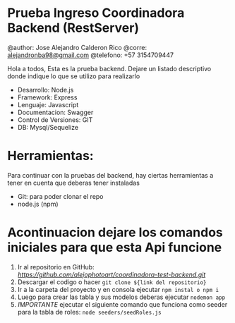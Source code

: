 # Prueba Ingreso Coordinadora Backend (RestServer)

@author: Jose Alejandro Calderon Rico
@corre: alejandronba98@gmail.com
@telefono: +57 3154709447

Hola a todos, Esta es la prueba backend. Dejare un listado descriptivo donde indique lo que se utilizo para realizarlo

- Desarrollo: Node.js
- Framework: Express
- Lenguaje: Javascript
- Documentacion: Swagger
- Control de Versiones: GIT
- DB: Mysql/Sequelize


# Herramientas:
Para continuar con la pruebas del backend, hay ciertas herramientas a tener en cuenta que deberas tener instaladas

* Git: para poder clonar el repo
* node.js (npm)


# Acontinuacion dejare los comandos iniciales para que esta Api funcione

1.  Ir al repositorio en GitHub: *https://github.com/alejophotoart/coordinadora-test-backend.git*
2.  Descargar el codigo o hacer `git clone ${link del repositorio}`
3.  Ir a la carpeta del proyecto y en consola ejecutar `npm instal o npm i`
4.  Luego para crear las tabla y sus modelos deberas ejecutar `nodemon app`
5.  *IMPORTANTE* ejecutar el siguiente comando que funciona como seeder para la tabla de roles: `node seeders/seedRoles.js`